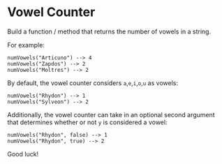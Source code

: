 # Vowel Counter

Build a function / method that returns the number of vowels in a string.

For example:

```
numVowels("Articuno") --> 4
numVowels("Zapdos") --> 2
numVowels("Moltres") --> 2
```

By default, the vowel counter considers `a`,`e`,`i`,`o`,`u` as vowels:

```
numVowels("Rhydon") --> 1
numVowels("Sylveon") --> 2
```

Additionally, the vowel counter can take in an optional second argument that determines whether or not `y` is considered a vowel:

```
numVowels("Rhydon", false) --> 1
numVowels("Rhydon", true) --> 2
```

Good luck!
